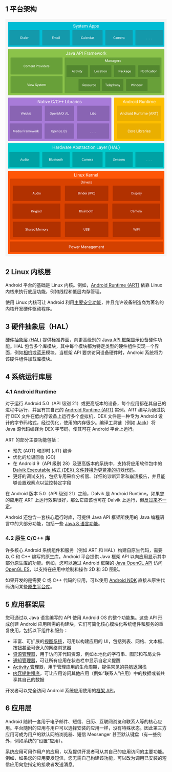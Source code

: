 ## 1 平台架构

![](../asset/android-stack_2x.png)

## 2 Linux 内核层

Android 平台的基础是 Linux 内核。例如，[Android Runtime (ART)](https://developer.android.google.cn/guide/platform/#art) 依靠 Linux 内核来执行底层功能，例如线程和低层内存管理。

使用 Linux 内核可让 Android 利用[主要安全功能](https://source.android.google.cn/security/overview/kernel-security.html)，并且允许设备制造商为著名的内核开发硬件驱动程序。

## 3 硬件抽象层（HAL）

[硬件抽象层 (HAL)](https://source.android.google.cn/devices/architecture/hal-types) 提供标准界面，向更高级别的 [Java API 框架](https://developer.android.google.cn/guide/platform/#api-framework)显示设备硬件功能。HAL 包含多个库模块，其中每个模块都为特定类型的硬件组件实现一个界面，例如[相机](https://source.android.google.cn/devices/camera/index.html)或[蓝牙](https://source.android.google.cn/devices/bluetooth.html)模块。当框架 API 要求访问设备硬件时，Android 系统将为该硬件组件加载库模块。

## 4 系统运行库层

### 4.1 Android Runtime

对于运行 Android 5.0（API 级别 21）或更高版本的设备，每个应用都在其自己的进程中运行，并且有其自己的 [Android Runtime (ART)](https://source.android.google.cn/devices/tech/dalvik/index.html) 实例。ART 编写为通过执行 DEX 文件在低内存设备上运行多个虚拟机，DEX 文件是一种专为 Android 设计的字节码格式，经过优化，使用的内存很少。编译工具链（例如 [Jack](https://source.android.google.cn/source/jack.html)）将 Java 源代码编译为 DEX 字节码，使其可在 Android 平台上运行。

ART 的部分主要功能包括：

- 预先 (AOT) 和即时 (JIT) 编译
- 优化的垃圾回收 (GC)
- 在 Android 9（API 级别 28）及更高版本的系统中，支持将应用软件包中的 [Dalvik Executable 格式 (DEX) 文件转换为更紧凑的机器代码](https://developer.android.google.cn/about/versions/pie/android-9.0#art-aot-dex)。
- 更好的调试支持，包括专用采样分析器、详细的诊断异常和崩溃报告，并且能够设置观察点以监控特定字段

在 Android 版本 5.0（API 级别 21）之前，Dalvik 是 Android Runtime。如果您的应用在 ART 上运行效果很好，那么它应该也可在 Dalvik 上运行，但[反过来不一定](https://developer.android.google.cn/guide/practices/verifying-apps-art)。

Android 还包含一套核心运行时库，可提供 Java API 框架所使用的 Java 编程语言中的大部分功能，包括一些 [Java 8 语言功能](https://developer.android.google.cn/guide/platform/j8-jack)。

### 4.2 原生 C/C++ 库

许多核心 Android 系统组件和服务（例如 ART 和 HAL）构建自原生代码，需要以 C 和 C++ 编写的原生库。Android 平台提供 Java 框架 API 以向应用显示其中部分原生库的功能。例如，您可以通过 Android 框架的 [Java OpenGL API](https://developer.android.google.cn/reference/android/opengl/package-summary) 访问 [OpenGL ES](https://developer.android.google.cn/guide/topics/graphics/opengl)，以支持在应用中绘制和操作 2D 和 3D 图形。

如果开发的是需要 C 或 C++ 代码的应用，可以使用 [Android NDK](https://developer.android.google.cn/ndk) 直接从原生代码访问某些[原生平台库](https://developer.android.google.cn/ndk/guides/stable_apis)。

## 5 应用框架层

您可通过以 Java 语言编写的 API 使用 Android OS 的整个功能集。这些 API 形成创建 Android 应用所需的构建块，它们可简化核心模块化系统组件和服务的重复使用，包括以下组件和服务：

- 丰富、可扩展的[视图系统](https://developer.android.google.cn/guide/topics/ui/overview)，可用以构建应用的 UI，包括列表、网格、文本框、按钮甚至可嵌入的网络浏览器
- [资源管理器](https://developer.android.google.cn/guide/topics/resources/overview)，用于访问非代码资源，例如本地化的字符串、图形和布局文件
- [通知管理器](https://developer.android.google.cn/guide/topics/ui/notifiers/notifications)，可让所有应用在状态栏中显示自定义提醒
- [Activity 管理器](https://developer.android.google.cn/guide/components/activities)，用于管理应用的生命周期，提供常见的[导航返回栈](https://developer.android.google.cn/guide/components/tasks-and-back-stack)
- [内容提供程序](https://developer.android.google.cn/guide/topics/providers/content-providers)，可让应用访问其他应用（例如“联系人”应用）中的数据或者共享其自己的数据

开发者可以完全访问 Android 系统应用使用的[框架 API](https://developer.android.google.cn/reference/packages)。

## 6 应用层

Android 随附一套用于电子邮件、短信、日历、互联网浏览和联系人等的核心应用。平台随附的应用与用户可以选择安装的应用一样，没有特殊状态。因此第三方应用可成为用户的默认网络浏览器、短信 Messenger 甚至默认键盘（有一些例外，例如系统的“设置”应用）。

系统应用可用作用户的应用，以及提供开发者可从其自己的应用访问的主要功能。例如，如果您的应用要发短信，您无需自己构建该功能，可以改为调用已安装的短信应用向您指定的接收者发送消息。